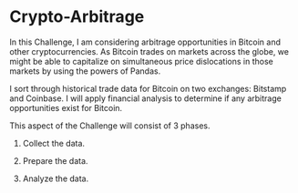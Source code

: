 # Crypto-Arbitrage
In this Challenge, I am considering arbitrage opportunities in Bitcoin and other cryptocurrencies. As Bitcoin trades on markets across the globe, we might be able to capitalize on simultaneous price dislocations in those markets by using the powers of Pandas.

I sort through historical trade data for Bitcoin on two exchanges: Bitstamp and Coinbase. I will apply financial analysis to determine if any arbitrage opportunities exist for Bitcoin.

This aspect of the Challenge will consist of 3 phases.

1. Collect the data.

2. Prepare the data.

3. Analyze the data. 
